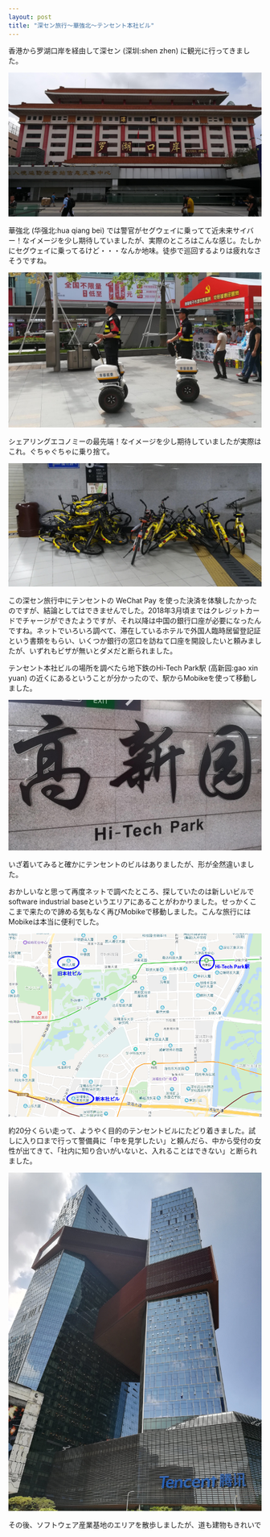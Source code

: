```yaml
---
layout: post
title: "深セン旅行〜華強北〜テンセント本社ビル"
---
```

香港から罗湖口岸を経由して深セン (深圳:shen zhen) に観光に行ってきました。

![罗湖口岸](/assets/img/罗湖口岸.jpg)

華強北 (华强北:hua qiang bei) では警官がセグウェイに乗ってて近未来サイバー！なイメージを少し期待していましたが、実際のところはこんな感じ。たしかにセグウェイに乗ってるけど・・・なんか地味。徒歩で巡回するよりは疲れなさそうですね。

![Segway](/assets/img/Segway.jpg)

シェアリングエコノミーの最先端！なイメージを少し期待していましたが実際はこれ。ぐちゃぐちゃに乗り捨て。

![Ofo](/assets/img/Ofo.jpg)

この深セン旅行中にテンセントの WeChat Pay を使った決済を体験したかったのですが、結論としてはできませんでした。2018年3月頃まではクレジットカードでチャージができたようですが、それ以降は中国の銀行口座が必要になったんですね。ネットでいろいろ調べて、滞在しているホテルで外国人臨時居留登記証という書類をもらい、いくつか銀行の窓口を訪ねて口座を開設したいと頼みましたが、いずれもビザが無いとダメだと断られました。

テンセント本社ビルの場所を調べたら地下鉄のHi-Tech Park駅 (高新园:gao xin yuan) の近くにあるということが分かったので、駅からMobikeを使って移動しました。

![Hi-Tech Park](/assets/img/HiTechPark.jpg)




いざ着いてみると確かにテンセントのビルはありましたが、形が全然違いました。

おかしいなと思って再度ネットで調べたところ、探していたのは新しいビルでsoftware industrial baseというエリアにあることがわかりました。せっかくここまで来たので諦める気もなく再びMobikeで移動しました。こんな旅行にはMobikeは本当に便利でした。

![Map](/assets/img/TencentMap.png)

約20分くらい走って、ようやく目的のテンセントビルにたどり着きました。試しに入り口まで行って警備員に「中を見学したい」と頼んだら、中から受付の女性が出てきて、「社内に知り合いがいないと、入れることはできない」と断られました。

![Tencent Seafront Tower](/assets/img/TencentSeafrontTower.jpg)

その後、ソフトウェア産業基地のエリアを散歩しましたが、道も建物もきれいで

